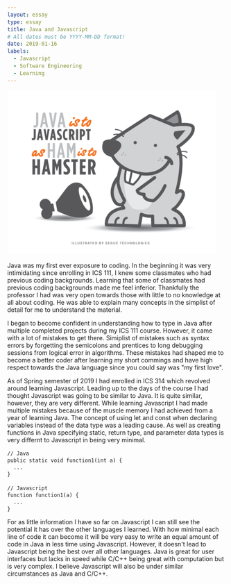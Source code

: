 ```yaml
---
layout: essay
type: essay
title: Java and Javascript
# All dates must be YYYY-MM-DD format!
date: 2019-01-16
labels:
  - Javascript
  - Software Engineering
  - Learning
---
```


<img class="ui small center circular floated image" src="../images/programmingPNG1.png">

Java was my first ever exposure to coding. In the beginning it was very intimidating since enrolling in ICS 111, I knew some classmates who had previous coding backgrounds. Learning that some of classmates had previous coding backgrounds made me feel inferior. Thankfully the professor I had was very open towards those with little to no knowledge at all about coding. He was able to explain many concepts in the simplist of detail for me to understand the material.

I began to become confident in understanding how to type in Java after multiple completed projects during my ICS 111 course. However, it came with a lot of mistakes to get there. Simiplist of mistakes such as syntax errors by forgetting the semicolons and prentices to long debugging sessions from logical error in algorithms. These mistakes had shaped me to become a better coder after learning my short commings and have high respect towards the Java language since you could say was "my first love".

As of Spring semester of 2019 I had enrolled in ICS 314 which revolved around learning Javascript. Leading up to the days of the course I had thought Javascript was going to be similar to Java. It is quite similar, however, they are very different. While learning Javascript I had made multiple mistakes because of the muscle memory I had achieved from a year of learning Java. The concept of using let and const when declaring variables instead of the data type was a leading cause. As well as creating functions in Java specifying static, return type, and parameter data types is very differnt to Javascript in being very minimal.

```
// Java
public static void function1(int a) {
  ...
}

// Javascript
function function1(a) {
  ...
}
```

For as little information I have so far on Javascript I can still see the potential it has over the other languages I learned. With how minimal each line of code it can become it will be very easy to write an equal amount of code in Java in less time using Javascript. However, it doesn't lead to Javascript being the best over all other languages. Java is great for user interfaces but lacks in speed while C/C++ being great with computation but is very complex. I believe Javascript will also be under similar circumstances as Java and C/C++.
